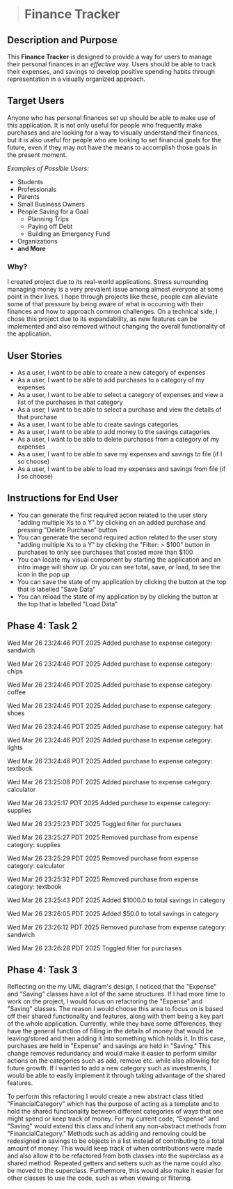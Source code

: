 ># **Finance Tracker**

## Description and Purpose
This **Finance Tracker** is designed to provide a way for users to manage their personal finances in an *effective* way. Users should be able to track their expenses, and savings to develop positive spending habits through representation in a visually organized approach.
## Target Users
Anyone who has personal finances set up should be able to make use of this application. It is not only useful for people who frequently make purchases and are looking for a way to visually understand their finances, but it is also useful for people who are looking to set financial goals for the future, even if they may not have the means to accomplish those goals in the present moment.

*Examples of Possible Users:*
- Students
- Professionals
- Parents 
- Small Business Owners 
- People Saving for a Goal 
  - Planning Trips
  - Paying off Debt
  - Building an Emergency Fund
- Organizations 
- **and More**
 
 ### Why?
 I created project due to its real-world applications. Stress surrounding managing money is a very prevalent issue among almost everyone at some point in their lives. I hope through projects like these, people can alleviate some of that pressure by being aware of what is occurring with their finances and how to approach common challenges. On a technical side, I chose this project due to its expandability, as new features can be implemented and also removed without changing the overall functionality of the application. 

  ## User Stories
 - As a user, I want to be able to create a new category of expenses 
 - As a user, I want to be able to add purchases to a category of my expenses
 - As a user, I want to be able to select a category of expenses and view a list of the purchases in that category 
 - As a user, I want to be able to select a purchase and view the details of that purchase
 - As a user, I want to be able to create savings categories
 - As a user, I want to be able to add money to the savings catagories
 - As a user, I want to be able to delete purchases from a category of my expenses 
 - As a user, I want to be able to save my expenses and savings to file (if I so choose)
 - As a user, I want to be able to load my expenses and savings from file (if I so choose)

 ## Instructions for End User
- You can generate the first required action related to the user story "adding multiple Xs to a Y" by clicking on an added purchase and pressing "Delete Purchase" button
- You can generate the second required action related to the user story "adding multiple Xs to a Y" by clicking the "Filter: > $100" button in purchases to only see purchases that costed more than $100
- You can locate my visual component by starting the application and an intro image will show up. Or you can see total, save, or load, to see the icon in the pop up
- You can save the state of my application by clicking the button at the top that is labelled "Save Data"
- You can reload the state of my application by by clicking the button at the top that is labelled "Load Data"

## Phase 4: Task 2
Wed Mar 26 23:24:46 PDT 2025
Added purchase to expense category: sandwich


Wed Mar 26 23:24:46 PDT 2025
Added purchase to expense category: chips


Wed Mar 26 23:24:46 PDT 2025
Added purchase to expense category: coffee


Wed Mar 26 23:24:46 PDT 2025
Added purchase to expense category: shoes


Wed Mar 26 23:24:46 PDT 2025
Added purchase to expense category: hat


Wed Mar 26 23:24:46 PDT 2025
Added purchase to expense category: lights


Wed Mar 26 23:24:46 PDT 2025
Added purchase to expense category: textbook


Wed Mar 26 23:25:08 PDT 2025
Added purchase to expense category: calculator


Wed Mar 26 23:25:17 PDT 2025
Added purchase to expense category: supplies


Wed Mar 26 23:25:23 PDT 2025
Toggled filter for purchases


Wed Mar 26 23:25:27 PDT 2025
Removed purchase from expense category: supplies


Wed Mar 26 23:25:29 PDT 2025
Removed purchase from expense category: calculator


Wed Mar 26 23:25:32 PDT 2025
Removed purchase from expense category: textbook


Wed Mar 26 23:25:43 PDT 2025
Added $1000.0 to total savings in category


Wed Mar 26 23:26:05 PDT 2025
Added $50.0 to total savings in category


Wed Mar 26 23:26:12 PDT 2025
Removed purchase from expense category: sandwich


Wed Mar 26 23:26:28 PDT 2025
Toggled filter for purchases

## Phase 4: Task 3
Reflecting on the my UML diagram's design, I noticed that the "Expense" and "Saving" classes have a lot of the same structures. If I had more time to work on the project, I would focus on refactoring the "Expense" and "Saving" classes. The reason I would choose this area to focus on is based off their shared functionality and features, along with them being a key part of the whole application. Currently, while they have some differences, they have the general function of filling in the details of money that would be leaving/stored and then adding it into something which holds it. In this case, purchases are held in "Expense" and savings are held in "Saving." This change removes redundancy and would make it easier to perform similar actions on the categories such as add, remove etc. while also allowing for future growth. If I wanted to add a new category such as investments, I would be able to easily implement it through taking advantage of the shared features. 

To perform this refactoring I would create a new abstract class titled "FinancialCategory" which has the purpose of acting as a template and to hold the shared functionality between different categories of ways that one might spend or keep track of money. For my current code, "Expense" and "Saving" would extend this class and inherit any non-abstract methods from "FinancialCategory." Methods such as adding and removing could be redesigned in savings to be objects in a list instead of contributing to a total amount of money. This would keep track of when contributions were made and also allow it to be refactored from both classes into the superclass as a shared method. Repeated getters and setters such as the name could also be moved to the superclass. Furthermore, this would also make it easier for other classes to use the code, such as when viewing or filtering. 